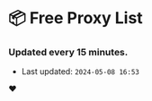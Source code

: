 # :package: Free Proxy List
### Updated every 15 minutes.

- Last updated: `2024-05-08 16:53`

:heart:
